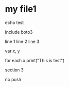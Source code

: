 # my file1

echo test

include boto3

line 1
line 2
line 3

var x, y

for each x
  print("This is test")


section 3

no push
